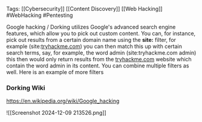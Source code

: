 Tags: [[Cybersecurity]] [[Content Discovery]] [[Web Hacking]] #WebHacking #Pentesting 

Google hacking / Dorking utilizes Google's advanced search engine features, which allow you to pick out custom content. You can, for instance, pick out results from a certain domain name using the **site:** filter, for example (site:[tryhackme.com](http://tryhackme.com)) you can then match this up with certain search terms, say, for example, the word admin (site:tryhackme.com admin) this then would only return results from the [tryhackme.com](http://tryhackme.com) website which contain the word admin in its content. You can combine multiple filters as well. Here is an example of more filters

### Dorking Wiki
https://en.wikipedia.org/wiki/Google_hacking

![[Screenshot 2024-12-09 213526.png]]
